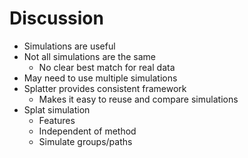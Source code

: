 # Discussion

* Simulations are useful
* Not all simulations are the same
  * No clear best match for real data
* May need to use multiple simulations
* Splatter provides consistent framework
  * Makes it easy to reuse and compare simulations
* Splat simulation
  * Features
  * Independent of method
  * Simulate groups/paths